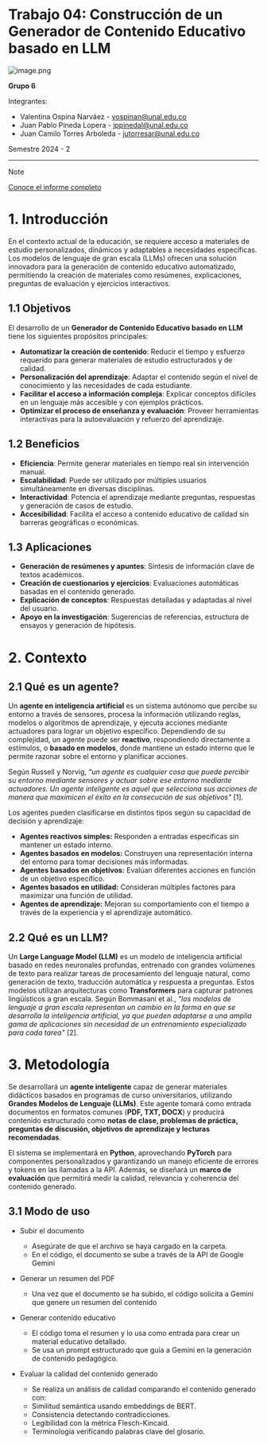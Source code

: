 # **Trabajo 04: Construcción de un Generador de Contenido Educativo basado en LLM**

![image.png](https://github.com/user-attachments/assets/d6d3b96a-bdd2-4004-bf9a-0fc03303a87c)


**Grupo 6**

Integrantes:

- Valentina Ospina Narváez - [vospinan@unal.edu.co](mailto:vospinan@unal.edu.co)
- Juan Pablo Pineda Lopera - [jppinedal@unal.edu.co](mailto:jppinedal@unal.edu.co)
- Juan Camilo Torres Arboleda - [jutorresar@unal.edu.co](mailto:jutorresar@unal.edu.co)

Semestre 2024 - 2

---

> [!NOTE]  
> [Conoce el informe completo](https://candy-monkey-1cd.notion.site/Trabajo-04-Construcci-n-de-un-Generador-de-Contenido-Educativo-basado-en-LLM-1aa7a8b98a1980b9ac8befc7a6f69ab4#1af7a8b98a1980e5970ced46c4966c1d)


# 1. Introducción

En el contexto actual de la educación, se requiere acceso a materiales de estudio personalizados, dinámicos y adaptables a  necesidades específicas. Los modelos de lenguaje de gran escala (LLMs) ofrecen una solución innovadora para la generación de contenido educativo automatizado, permitiendo la creación de materiales como resúmenes, explicaciones, preguntas de evaluación y ejercicios interactivos.

## **1.1 Objetivos**

El desarrollo de un **Generador de Contenido Educativo basado en LLM** tiene los siguientes propósitos principales:

- **Automatizar la creación de contenido**: Reducir el tiempo y esfuerzo requerido para generar materiales de estudio estructurados y de calidad.
- **Personalización del aprendizaje**: Adaptar el contenido según el nivel de conocimiento y las necesidades de cada estudiante.
- **Facilitar el acceso a información compleja**: Explicar conceptos difíciles en un lenguaje más accesible y con ejemplos prácticos.
- **Optimizar el proceso de enseñanza y evaluación**: Proveer herramientas interactivas para la autoevaluación y refuerzo del aprendizaje.

## **1.2 Beneficios**

- **Eficiencia**: Permite generar materiales en tiempo real sin intervención manual.
- **Escalabilidad**: Puede ser utilizado por múltiples usuarios simultáneamente en diversas disciplinas.
- **Interactividad**: Potencia el aprendizaje mediante preguntas, respuestas y generación de casos de estudio.
- **Accesibilidad**: Facilita el acceso a contenido educativo de calidad sin barreras geográficas o económicas.

## **1.3 Aplicaciones**

- **Generación de resúmenes y apuntes**: Síntesis de información clave de textos académicos.
- **Creación de cuestionarios y ejercicios**: Evaluaciones automáticas basadas en el contenido generado.
- **Explicación de conceptos**: Respuestas detalladas y adaptadas al nivel del usuario.
- **Apoyo en la investigación**: Sugerencias de referencias, estructura de ensayos y generación de hipótesis.

# 2. Contexto

## **2.1 Qué es un agente?**

Un **agente en inteligencia artificial** es un sistema autónomo que percibe su entorno a través de sensores, procesa la información utilizando reglas, modelos o algoritmos de aprendizaje, y ejecuta acciones mediante actuadores para lograr un objetivo específico. Dependiendo de su complejidad, un agente puede ser **reactivo**, respondiendo directamente a estímulos, o **basado en modelos**, donde mantiene un estado interno que le permite razonar sobre el entorno y planificar acciones.

Según Russell y Norvig, *"un agente es cualquier cosa que puede percibir su entorno mediante sensores y actuar sobre ese entorno mediante actuadores. Un agente inteligente es aquel que selecciona sus acciones de manera que maximicen el éxito en la consecución de sus objetivos"* [1].

Los agentes pueden clasificarse en distintos tipos según su capacidad de decisión y aprendizaje:

- **Agentes reactivos simples:** Responden a entradas específicas sin mantener un estado interno.
- **Agentes basados en modelos:** Construyen una representación interna del entorno para tomar decisiones más informadas.
- **Agentes basados en objetivos:** Evalúan diferentes acciones en función de un objetivo específico.
- **Agentes basados en utilidad:** Consideran múltiples factores para maximizar una función de utilidad.
- **Agentes de aprendizaje:** Mejoran su comportamiento con el tiempo a través de la experiencia y el aprendizaje automático.

## **2.2 Qué es un LLM?**

Un **Large Language Model (LLM)** es un modelo de inteligencia artificial basado en redes neuronales profundas, entrenado con grandes volúmenes de texto para realizar tareas de procesamiento del lenguaje natural, como generación de texto, traducción automática y respuesta a preguntas. Estos modelos utilizan arquitecturas como **Transformers** para capturar patrones lingüísticos a gran escala. Según Bommasani et al., *"los modelos de lenguaje a gran escala representan un cambio en la forma en que se desarrolla la inteligencia artificial, ya que pueden adaptarse a una amplia gama de aplicaciones sin necesidad de un entrenamiento especializado para cada tarea"* [2].

# 3. Metodología

Se desarrollará un **agente inteligente** capaz de generar materiales didácticos basados en programas de curso universitarios, utilizando **Grandes Modelos de Lenguaje (LLMs)**. Este agente tomará como entrada documentos en formatos comunes (**PDF, TXT, DOCX**) y producirá contenido estructurado como **notas de clase, problemas de práctica, preguntas de discusión, objetivos de aprendizaje y lecturas recomendadas**.

El sistema se implementará en **Python**, aprovechando **PyTorch** para componentes personalizados y garantizando un manejo eficiente de errores y tokens en las llamadas a la API. Además, se diseñará un **marco de evaluación** que permitirá medir la calidad, relevancia y coherencia del contenido generado.

## **3.1 Modo de uso**
- Subir el documento
   - Asegúrate de que el archivo se haya cargado en la carpeta.
   - En el código, el documento se sube a través de la API de Google Gemini
- Generar un resumen del PDF
   - Una vez que el documento se ha subido, el código solicita a Gemini que genere un resumen del contenido
     
- Generar contenido educativo
  - El código toma el resumen y lo usa como entrada para crear un material educativo detallado.
  - Se usa un prompt estructurado que guía a Gemini en la generación de contenido pedagógico.

- Evaluar la calidad del contenido generado
  - Se realiza un análisis de calidad comparando el contenido generado con:
  - Similitud semántica usando embeddings de BERT.
  - Consistencia detectando contradicciones.
  - Legibilidad con la métrica Flesch-Kincaid.
  - Terminología verificando palabras clave del glosario.
